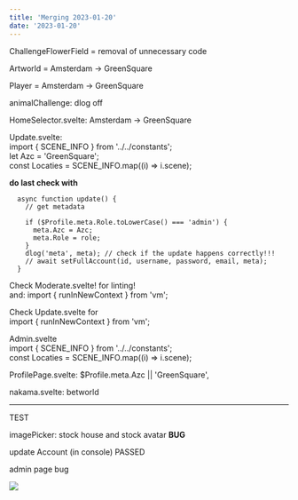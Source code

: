 ```yaml
---
title: 'Merging 2023-01-20'
date: '2023-01-20'
---
```


ChallengeFlowerField = removal of unnecessary code

Artworld = Amsterdam -> GreenSquare

Player = Amsterdam -> GreenSquare

animalChallenge: dlog off

HomeSelector.svelte: Amsterdam -> GreenSquare

Update.svelte:  
import { SCENE_INFO } from '../../constants';  
let Azc = 'GreenSquare';  
const Locaties = SCENE_INFO.map((i) => i.scene);

**do last check with**

```
  async function update() {
    // get metadata

    if ($Profile.meta.Role.toLowerCase() === 'admin') {
      meta.Azc = Azc;
      meta.Role = role;
    }
    dlog('meta', meta); // check if the update happens correctly!!!
    // await setFullAccount(id, username, password, email, meta);
  }
```

Check Moderate.svelte! for linting!  
and: import { runInNewContext } from 'vm';

Check Update.svelte for  
import { runInNewContext } from 'vm';

Admin.svelte  
import { SCENE_INFO } from '../../constants';  
const Locaties = SCENE_INFO.map((i) => i.scene);

ProfilePage.svelte: $Profile.meta.Azc || 'GreenSquare',

nakama.svelte: betworld

---

TEST

imagePicker: stock house and stock avatar **BUG**

update Account (in console) PASSED

admin page bug

![](https://artworlddev.maartenvanderglas.com/wp-content/uploads/2023/01/Screenshot-from-2023-01-20-16-44-37.png)
